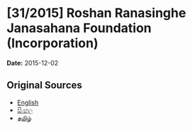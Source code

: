 # [31/2015] Roshan Ranasinghe Janasahana Foundation (Incorporation)

**Date:** 2015-12-02

## Original Sources

- [English](https://documents.gov.lk/view/bills/2015/12/31-2015_E.pdf)
- [සිංහල](https://documents.gov.lk/view/bills/2015/12/31-2015_S.pdf)
- [தமிழ்](https://documents.gov.lk/view/bills/2015/12/31-2015_T.pdf)
